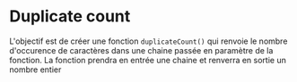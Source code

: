 # Duplicate count

L'objectif est de créer une fonction `duplicateCount()` qui renvoie le nombre d'occurence de caractères dans une chaine passée en paramètre de la fonction.
La fonction prendra en entrée une chaine et renverra en sortie un nombre entier

